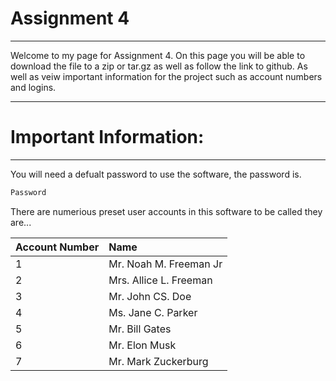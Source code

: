 # [](#header-1)Assignment 4
* * *
Welcome to my page for Assignment 4. 
On this page you will be able to download the file to a zip or tar.gz as well as follow the link to github. 
As well as veiw important information for the project such as account numbers and logins.
* * * 
# [](#header-1)Important Information:
* * *
You will need a defualt password to use the software, the password is.
```js
Password
```
There are numerious preset user accounts in this software to be called they are...

| Account Number| Name        
|:-------------|:------------------|
| 1          | Mr. Noah M. Freeman Jr |
| 2          | Mrs. Allice L. Freeman|
| 3          | Mr. John CS. Doe     |
| 4          | Ms. Jane C. Parker |
| 5          | Mr. Bill Gates |
| 6          | Mr. Elon Musk|
| 7          | Mr. Mark Zuckerburg|
